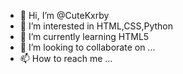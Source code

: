 - 👋 Hi, I’m @CuteKxrby
- 👀 I’m interested in HTML,CSS,Python
- 🌱 I’m currently learning HTML5
- 💞️ I’m looking to collaborate on ...
- 📫 How to reach me ...

<!---
CuteKxrby/CuteKxrby is a ✨ special ✨ repository because its `README.md` (this file) appears on your GitHub profile.
You can click the Preview link to take a look at your changes.
--->
